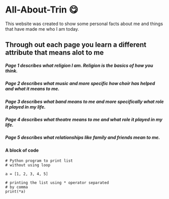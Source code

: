 # All-About-Trin :yum:
This website was created to show some personal facts about me and things that have made me who I am today.

## Through out each page you learn a different attribute that means alot to me


##### Page 1 describes what **religion** I am. Religion is the basics of how you think.
##### Page 2 describes what **music** and more specific how choir has helped and what it means to me. 
##### Page 3 describes what **band** means to me and more specifically what role it played in my life. 
##### Page 4 describes what theatre means to me and what role it played in my life.
##### Page 5 describes what relationships like family and friends mean to me.


#### A block of code 
```
# Python program to print list
# without using loop
 
a = [1, 2, 3, 4, 5]
 
# printing the list using * operator separated
# by comma
print(*a)
```

